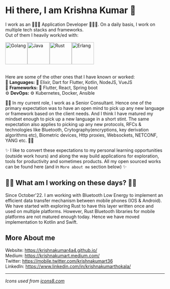 # Hi there, I am Krishna Kumar 👋

I work as an 🧑🏽‍💻 Application Developer 🧑🏽‍💻. On a daily basis, I work on multiple tech stacks and frameworks.  
Out of them I heavily work/ed with:  
<div align="left"><img width="70mm" height="70mm" alt="Golang" src="https://user-images.githubusercontent.com/13786546/215267143-f1b034f1-e4c8-4f0d-8276-b7de9d3e23d1.png"><img width="70mm" height="70mm" alt="Java"  src="https://user-images.githubusercontent.com/13786546/215267111-004c8764-d0b3-4ae5-86a3-08ee4aaa5a3e.png"><img width="70mm" height="70mm" alt="Rust" src="https://user-images.githubusercontent.com/13786546/215267043-4f4812af-7675-45ce-a698-f7650fedb9b8.png"><img width="70mm" height="70mm" alt="Erlang" src="https://user-images.githubusercontent.com/13786546/215266968-a3d9b4f9-8423-4e47-8784-fc1c6d9889ed.png"></div>
<br/>

Here are some of the other ones that I have known or worked:   
🌱 **Languages:** 🌱 Elixir, Dart for Flutter, Kotlin, NodeJS, VueJS  
🔭 **Frameworks:** 🔭 Flutter, React, Spring boot  
⚙️ **DevOps:** ⚙️ Kubernetes, Docker, Ansible  

👨‍💻 In my current role, I work as a Senior Consultant. Hence one of the primary expectation was to have an open mind to pick up any new language or framework based on the client needs. And I think I have matured my mindset enough to pick up a new language in a short stint. The same expectation also applies to picking up any new protocols, RFCs & technologies like Bluetooth, Crytography(encryptions, key derivation algorithms etc), Biometric devices, Http proxies, Websockets, NETCONF, YANG etc. 👨‍💻

✨ I like to convert these expectations to my personal learning opportunities (outside work hours) and along the way build applications for exploration, tools for productivity and sometimes products. All my open sourced works can be found here (and in `More about me` section below) ✨

## 🏋️‍♂️ What am I working on these days? 🏋️‍♂️
Since October'22. I am working with Bluetooth Low Energy to implement an efficient data transfer mechanism between mobile phones (IOS & Android). We have started with exploring Rust to have this layer written once and used on multiple platforms. However, Rust Bluetooth libraries for mobile platforms are not matured enough today. Hence we have moved implementation to Kotlin and Swift.

## More About me
Website: https://krishnakumar4a4.github.io/  
Medium: https://krishnakumart.medium.com/  
Twitter: https://mobile.twitter.com/krishnakumart36  
LinkedIn: https://www.linkedin.com/in/krishnakumarthokala/  

------------
*Icons used from [icons8.com](icons8.com)*
